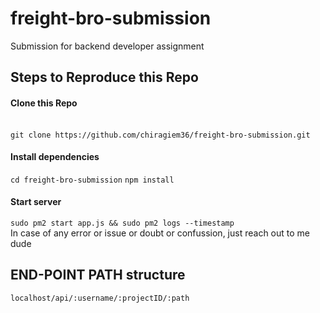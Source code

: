 # freight-bro-submission
Submission for backend developer assignment

<h2>Steps to Reproduce this Repo</h2>

<h4>Clone this Repo</h4><br>
<code>git clone https://github.com/chiragiem36/freight-bro-submission.git</code><br>
<h4>Install dependencies</h4>
<code>cd freight-bro-submission</code>
<code>npm install</code><br>
<h4>Start server</h4>
<code>sudo pm2 start app.js && sudo pm2 logs --timestamp</code><br>
In case of any error or issue or doubt or confussion, just reach out to me dude<br>
<h2>END-POINT PATH structure</h2>
<code>localhost/api/:username/:projectID/:path</code>
